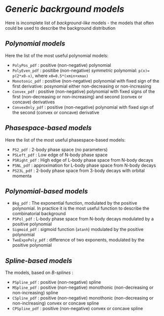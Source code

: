 # _Generic backrgound models_ 

Here is incomplete list of _background-like_ models - the models that often could be used to describe the background distribution

## _Polynomial models_ 

Here the list of the most useful polynomial models:
  - `PolyPos_pdf`  : positive (non-negative) polynomial 
  - `PolyEven_pdf` : positibe (non-negative) _symmetric_ polynomial:  `p(x)= p(2*x0-x)`, where `x0=0.5*(xmin+xmax)` 
  - `Monotonic_pdf` : positive (non-negative) polynomial with fixed sign of the first derivative: posynomial either non-decreasing or non-increasing
  - `Convex_pdf` : positive (non-negative) polynomial with fixed signs of the first (non-decreasing or non-increasing) and second (convex or concave) derivatives
  - `ConvexOnly_pdf` : positive (non-negative) polynomial with fixed sign of the second (convex or concave) derivative
  
## _Phasespace-based models_ 

Here the list of the most useful phasespace-based models:
  - `PS2_pdf`       : 2-body phase space (no parameters)
  - `PSLeft_pdf`    : Low  edge of N-body phase space 
  - `PSRight_pdf`   : High edge of L-body phase space from N-body decays  
  - `PSNL_pdf`      : approximation for L-body phase space from N-body decays  
  - `PS23L_pdf`     : 2-body phase space from 3-body decays with orbital momenta
  
## _Polynomial-based models_ 

  - `Bkg_pdf`      : The  exponential function, modulated by the positive polynomial. In practice it is the most useful function to describe the combinatorial background
  - `PSPol_pdf`    :  L-body phase space from N-body decays modulated by a positive polynomial  
  - `Sigmoid_pdf`  : sigmoid function (`atanh`) modulated by the positive polynomial 
  - `TwoExpoPoly_pdf` : difference of two exponents, modulated by the positive polynomial

## _Spline-based models_ 

The models, based on _B-splines_ : 
  - `PSpline_pdf`      : positive (non-negative)  spline 
  - `MSpline_pdf`      : positive (non-negative) monothonic (non-decreasing or non-increasing) spline 
  - `CSpline_pdf`      : positive (non-negative) monothonic (non-decreasing or non-inclreasing) convex or concave spline 
  - `CPSpline_pdf`     : positive (non-negative) convex or concave spline 

